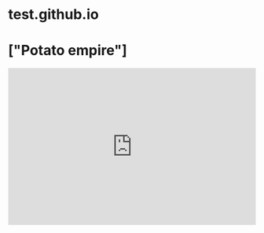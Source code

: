 # test.github.io
<h1>["Potato empire"]</h1>
<html>
    <div style='position: relative; padding-bottom: 56.25%; padding-top: 35px; height: 0; overflow: hidden;'><iframe sandbox='allow-scripts allow-same-origin allow-presentation' allowfullscreen='true' allowtransparency='true' frameborder='0' height='315' src='https://hihi333444.github.io/test.github.io/' style='position: absolute; top: 0; left: 0; width: 100%; height: 100%;' width='420'></iframe></div>
</html>
